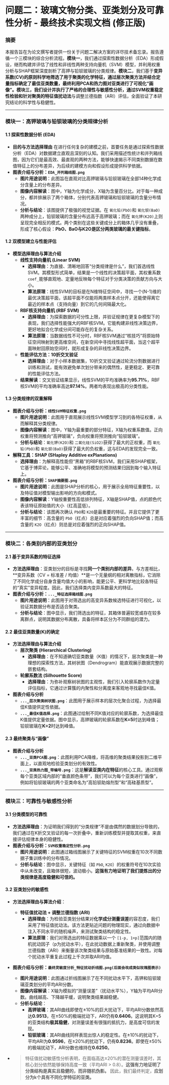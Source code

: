 
# 问题二：玻璃文物分类、亚类划分及可靠性分析 - 最终技术实现文档 (修正版)

### **摘要**

本报告旨在为论文撰写者提供一份关于问题二解决方案的详尽技术备忘录。报告遵循一个三模块的综合分析流程。**模块一**，我们通过探索性数据分析（EDA）形成假设，继而构建并评估了线性和非线性两种支持向量机（SVM）模型，并利用权重分析与SHAP框架深度剖析了高钾与铅钡玻璃的分类规律。**模块二**，我们基于**变异系数(CV)**的原则科学地筛选了用于聚类的化学特征，通过层次聚类方法并结合定量指标确定了最佳亚类数量，最终利用PCA和热力图对亚类进行了可视化“画像”。**模块三**，我们设计并执行了严格的合理性与敏感性分析，通过SVM权重稳定性检验和针对聚类的**特征值扰动法**与调整兰德指数（ARI）评估，全面验证了本研究结论的科学性与稳健性。

---

### **模块一：高钾玻璃与铅钡玻璃的分类规律分析**

#### **1.1 探索性数据分析 (EDA)**

* **目的与方法选择理由**
  在进行任何复杂的建模之前，首要任务是通过探索性数据分析（EDA）对数据建立直观且深刻的认知。我们采用描述性统计和并列箱线图，因为它们是最高效、最直观的两种方法，能够快速揭示不同类别数据在数值特征上的分布差异，为后续的建模方向和假设形成提供科学依据。
* **图表介绍与分析：`EDA_并列箱线图.png`**
  * **图片用途说明**：此图旨在直观对比高钾玻璃与铅钡玻璃在全部14种化学成分含量上的分布差异。
  * **图像内容解读**：图中，Y轴为化学成分，X轴为含量百分比。对于每一种成分，都并排展示了两个箱体，分别代表高钾玻璃和铅钡玻璃的含量分布情况。
  * **分析与结论**：该图提供了极强的视觉证据。在 `氧化铅(PbO)`和 `氧化钡(BaO)`两种成分上，铅钡玻璃的含量分布远高于高钾玻璃；而在 `氧化钾(K2O)`上则呈现完全相反的模式。两个类别在这些关键成分上的箱体几乎没有重叠，形成了核心假设：**PbO、BaO与K2O是区分两类玻璃的最关键指标**。

#### **1.2 双模型建立与性能评估**

* **模型选择理由与算法介绍**
  * **线性支持向量机 (Linear SVM)**
    * **选择理由**：为直接、清晰地回答“分类规律是什么”，我们首选线性SVM。其模型形式简单，结果是一个线性的决策超平面，其权重系数 `coef_`能够直观地、定量地反映每个特征对于分类决策的贡献方向与大小。
    * **算法原理**：线性SVM的目标是在N维特征空间中，寻找一个(N-1)维的最优决策超平面，该超平面不仅能将两类样本点分开，还能使得离它最近的样本点（支持向量）到它的几何间隔最大化。
  * **RBF核支持向量机 (RBF SVM)**
    * **选择理由**：为探索数据的可分性上限，并验证规律在更复杂模型下的表现，我们选择性能强大的RBF核SVM。它能构建非线性决策边界，更好地拟合化学成分间可能存在的复杂关系。
    * **算法原理**：当数据线性不可分时，RBF核SVM通过“核技巧”将原始特征空间映射到更高维空间，在新空间中寻找线性超平面，当这个超平面映射回原始空间时，就形成复杂的非线性决策边界。
  * **性能评估方法：10折交叉验证**
    * **选择理由**：对于小样本数据集，10折交叉验证通过轮流分割数据进行训练和测试，能有效避免单次划分带来的偶然性，是更稳定、更可靠的性能评估方法。
  * **结果解读**：交叉验证结果显示，线性SVM的平均准确率为**95.71%**，RBF核SVM的平均准确率高达**97.14%**。两者均表现出极高的分类性能。

#### **1.3 分类规律的双重解释**

* **图表介绍与分析：`线性SVM特征权重.png`**
  * **图片用途说明**：此图用于直观展示线性SVM模型学习到的各特征权重，从而解释其分类规律。
  * **图像内容解读**：图中，Y轴为最重要的部分特征，X轴为权重系数值。正向权重将预测推向“高钾玻璃”，负向权重将预测推向“铅钡玻璃”。
  * **分析与结论**：`氧化钾(K2O)`和 `二氧化硅(SiO2)`获得了最大的正权重，而 `氧化铅(PbO)`和 `氧化钡(BaO)`获得了最大的负权重，这与EDA的发现完全一致。
* **解释工具：SHAP (SHapley Additive exPlanations)**
  * **选择理由**：为解释高性能但“黑箱”的RBF核SVM，我们采用SHAP框架，它基于博弈论，能够公平、准确地将模型的预测结果归因到每个输入特征上。
* **图表介绍与分析：`SHAP摘要图.png`**
  * **图片用途说明**：此图是SHAP分析的核心，用于展示全局特征重要性，以及特征值对模型输出影响的方向和模式。
  * **图像内容解读**：Y轴按重要性高低排列特征，X轴是SHAP值，点的颜色代表该特征原始值的大小（红高蓝低）。
  * **分析与结论**：该图再次确认 `PbO`和 `K2O`是最重要的特征。并且它提供了更丰富的细节：高含量的 `PbO`（红点）总是对应着强烈的负向SHAP值；而高含量的 `K2O`（红点）则总是对应着强烈的正向SHAP值。

---

### **模块二：各类别内部的亚类划分**

#### **2.1 基于变异系数的特征选择**

* **方法选择理由**：亚类划分的目标是寻找**同一个类别内部的差异**。与方差相比，**变异系数（CV = 标准差 / 均值）**是一个无量纲的相对离散指标，它消除了不同化学成分自身含量均值大小的影响，能更公平、更科学地比较各特征的“真实”变异程度。因此，我们选择类内变异系数最大的特征。
* **图表介绍与分析：`..._特征选择箱线图.png`**
  * **图片用途说明**：此图用于对筛选出的高变异系数候选特征进行可视化，以验证其数据分布是否适合聚类。
  * **分析与结论**：图中显示，我们筛选出的特征，其箱体普遍较宽或存在较多离群点，说明其数据分布离散，具备将样本区分为不同群组的潜力。

#### **2.2 最佳亚类数量(K)的确定**

* **方法选择理由与算法介绍**
  * **层次聚类 (Hierarchical Clustering)**
    * **选择理由**：在不知道确切亚类数量（K值）的情况下，层次聚类是一种理想的探索性方法，其树状图（Dendrogram）能直观展示数据完整的嵌套结构。
  * **轮廓系数法 (Silhouette Score)**
    * **选择理由**：为弥补观察树状图的主观性，我们引入轮廓系数作为定量评估指标，它通过计算簇的内聚性和分离度来客观地寻找最佳K值。
* **图表介绍与分析**
  * **`..._层次聚类树状图.png`**：此图用于展示样本的层次化聚合过程，为选择最佳K值提供定性依据。
  * **`..._最佳K值选择.png`**：此图通过绘制不同K值对应的轮廓系数，为选择最佳K值提供定量依据。图中显示，高钾玻璃的轮廓系数在**K=5**时达到峰值；铅钡玻璃在**K=2**时达到峰值。

#### **2.3 最终聚类与“画像”**

* **图表介绍与分析**
  * **`..._亚类PCA图.png`**：此图利用PCA降维，将高维的聚类结果投影到二维平面上，以直观地检验亚类划分的有效性。
  * **`..._亚类热力图_带编号.png`**：这是**解读亚类内在特征**的核心工具。通过观察每个亚类区域内部的“垂直颜色条带”，我们可以为每个亚类进行“画像”，例如将铅钡玻璃的两个亚类命名为“高铅钡助熔剂型”和“高硅基质型”。

---

### **模块三：可靠性与敏感性分析**

#### **3.1 分类模型的可靠性**

* **方法选择理由**：为证明我们得到的“分类规律”不是由偶然的数据划分导致的，我们通过在K折交叉验证的每一次折叠中，重新训练模型并提取其权重，来直接评估规律本身的稳健性。
* **图表介绍与分析：`SVM权重稳定性分析.png`**
  * **图片用途说明**：此图通过箱线图展示了关键特征的SVM权重在10次不同数据子集训练中的分布情况。
  * **分析与结论**：图中显示，关键特征（如 `PbO`, `K2O`）的权重符号在10次实验中从未改变，且箱体很短，波动极小。**这强有力地证明了我们提炼出的分类规律是高度稳健和可信的。**

#### **3.2 亚类划分的敏感性**

* **方法选择理由与算法介绍**：

  * **特征值扰动法 + 调整兰德指数 (ARI)**
    * **选择理由**：为检验亚类划分结果对**化学成分测量误差**的容忍度，我们采用了特征值扰动法。该方法更贴近问题的物理现实，通过向数据中注入不同水平的随机噪声，来测试聚类结构的稳定性。
    * **算法原理**：我们对筛选出的特征数据乘以一个 `[1-p, 1+p]`范围内的随机扰动因子（p为扰动水平），在此扰动数据上重新聚类，并使用调整兰德指数（ARI）来衡量该次聚类结果与原始基准结果的一致性。对每个扰动水平重复此过程上千次并取ARI均值。
* **图表介绍与分析：`最终灵敏度分析_特征扰动折线图.png(后面会改成类似玫瑰图表示)`**

  * **图片用途说明**：此图通过折线图展示了在不同扰动水平下，高钾和铅钡玻璃亚类划分的平均ARI分数。
  * **图像内容解读**：X轴为模拟的“测量误差”（扰动水平%），Y轴为平均ARI分数。曲线越高、下降越平缓，说明聚类结果越稳健。
  * **分析与结论**：
    * **高钾玻璃**：其ARI曲线即使在±10%的巨大扰动下，平均ARI分数依然高达**0.9513**，在±50%的极端扰动下，ARI仍有**0.6406**。这说明其K=5的亚类结构**极其稳健**，对测量误差有很强的抵抗力，是高度可信的发现。
    * **铅钡玻璃**：其ARI曲线同样表现出惊人的稳定性。在±10%的扰动下，平均ARI为**0.9596**，在±20%的扰动下，仍有**0.8236**。即使在±50%的极端扰动下，ARI分数也维持在**0.6250**。
* > 特征值扰动敏感性分析表明，在面临高达±20%的潜在测量误差时，其核心划分依然能够保持高度一致（平均ARI > 0.8）。**这强有力地证明了分类结构是真实且稳健的，而非随机伪影。** 因此，我们最终判定，**应划分为k个具有不同化学特征的亚类。**
  >
